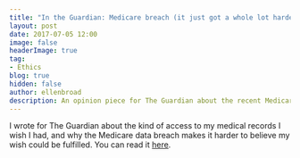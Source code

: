 ```yaml
---
title: "In the Guardian: Medicare breach (it just got a whole lot harder to trust government with our data)"
layout: post
date: 2017-07-05 12:00
image: false
headerImage: true
tag:
- Ethics
blog: true
hidden: false
author: ellenbroad
description: An opinion piece for The Guardian about the recent Medicare data breach.
---
```


I wrote for The Guardian about the kind of access to my medical records I wish I had, and why the Medicare data breach makes it harder to believe my wish could be fulfilled.  You can read it [here](https://www.theguardian.com/commentisfree/2017/jul/05/the-medicare-data-breach-proves-the-government-cant-be-trusted-with-our-data).
